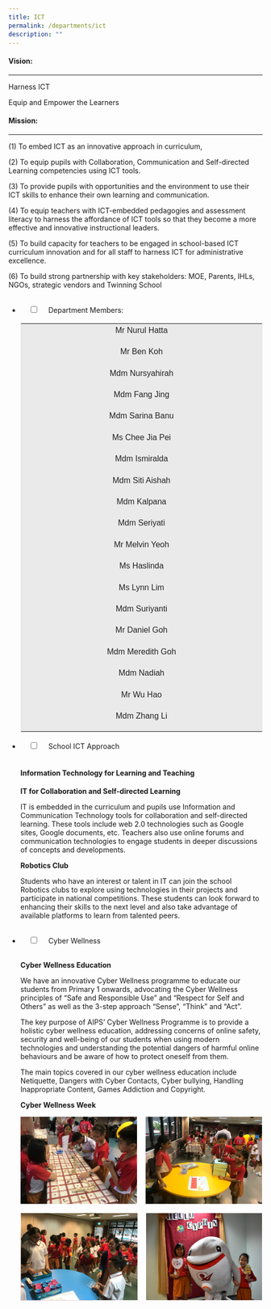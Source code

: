 ```yaml
---
title: ICT
permalink: /departments/ict
description: ""
---
```

#### Vision:
-------

Harness ICT

Equip and Empower the Learners

#### Mission:
--------

(1) To embed ICT as an innovative approach in curriculum,

  

(2) To equip pupils with Collaboration, Communication and Self-directed Learning competencies using ICT tools.

  

(3) To provide pupils with opportunities and the environment to use their ICT skills to enhance their own learning and communication.

  

(4) To equip teachers with ICT-embedded pedagogies and assessment literacy to harness the affordance of ICT tools so that they become a more effective and innovative instructional leaders.

  

(5) To build capacity for teachers to be engaged in school-based ICT curriculum innovation and for all staff to harness ICT for administrative excellence.

  

(6) To build strong partnership with key stakeholders: MOE, Parents, IHLs, NGOs, strategic vendors and Twinning School

<ul class="jekyllcodex_accordion">  
  <li>  
    <input type="checkbox" id="accordion1">  
    <label for="accordion1">Department Members:</label>  
    <div>  
      <table class="iveo_table ives_tab_1" style="margin: 0px; outline: 0px; padding: 0px; border: 1px solid rgb(234, 234, 234); color: rgb(0, 0, 0); font-family: Rubik, sans-serif; font-size: 16px; font-style: normal; font-variant-ligatures: normal; font-variant-caps: normal; font-weight: 400; letter-spacing: normal; orphans: 2; text-align: left; text-transform: none; white-space: normal; widows: 2; word-spacing: 0px; -webkit-text-stroke-width: 0px; background-color: rgb(255, 255, 255); text-decoration-thickness: initial; text-decoration-style: initial; text-decoration-color: initial;"><tbody class="" style="margin: 0px; outline: 0px; padding: 0px;"><tr class="" style="margin: 0px; outline: 0px; padding: 0px;"><td width="566" class="" style="margin: 0px; outline: 0px; padding: 2px; text-align: center; background-color: rgb(234, 234, 234); color: rgb(34, 34, 34);"><p class="" style="margin: 0px 0px 1em; outline: 0px; padding: 0px; line-height: 22.4px;">Mr Nurul Hatta</p></td></tr><tr class="" style="margin: 0px; outline: 0px; padding: 0px;"><td width="566" class="" style="margin: 0px; outline: 0px; padding: 2px; text-align: center; background-color: rgb(234, 234, 234); color: rgb(34, 34, 34);"><p class="" style="margin: 0px 0px 1em; outline: 0px; padding: 0px; line-height: 22.4px;">Mr Ben Koh</p></td></tr><tr class="" style="margin: 0px; outline: 0px; padding: 0px;"><td width="566" class="" style="margin: 0px; outline: 0px; padding: 2px; text-align: center; background-color: rgb(234, 234, 234); color: rgb(34, 34, 34);"><p class="" style="margin: 0px 0px 1em; outline: 0px; padding: 0px; line-height: 22.4px;">Mdm Nursyahirah</p></td></tr><tr class="" style="margin: 0px; outline: 0px; padding: 0px;"><td width="566" class="" style="margin: 0px; outline: 0px; padding: 2px; text-align: center; background-color: rgb(234, 234, 234); color: rgb(34, 34, 34);"><p class="" style="margin: 0px 0px 1em; outline: 0px; padding: 0px; line-height: 22.4px;">Mdm Fang Jing</p></td></tr><tr class="" style="margin: 0px; outline: 0px; padding: 0px;"><td width="566" class="" style="margin: 0px; outline: 0px; padding: 2px; text-align: center; background-color: rgb(234, 234, 234); color: rgb(34, 34, 34);"><p class="" style="margin: 0px 0px 1em; outline: 0px; padding: 0px; line-height: 22.4px;">Mdm Sarina Banu</p></td></tr><tr class="" style="margin: 0px; outline: 0px; padding: 0px;"><td width="566" class="" style="margin: 0px; outline: 0px; padding: 2px; text-align: center; background-color: rgb(234, 234, 234); color: rgb(34, 34, 34);"><p class="" style="margin: 0px 0px 1em; outline: 0px; padding: 0px; line-height: 22.4px;">Ms Chee Jia Pei</p></td></tr><tr class="" style="margin: 0px; outline: 0px; padding: 0px;"><td width="566" class="" style="margin: 0px; outline: 0px; padding: 2px; text-align: center; background-color: rgb(234, 234, 234); color: rgb(34, 34, 34);"><p class="" style="margin: 0px 0px 1em; outline: 0px; padding: 0px; line-height: 22.4px;">Mdm Ismiralda</p></td></tr><tr class="" style="margin: 0px; outline: 0px; padding: 0px;"><td width="566" class="" style="margin: 0px; outline: 0px; padding: 2px; text-align: center; background-color: rgb(234, 234, 234); color: rgb(34, 34, 34);"><p class="" style="margin: 0px 0px 1em; outline: 0px; padding: 0px; line-height: 22.4px;">Mdm Siti Aishah</p></td></tr><tr class="" style="margin: 0px; outline: 0px; padding: 0px;"><td width="566" class="" style="margin: 0px; outline: 0px; padding: 2px; text-align: center; background-color: rgb(234, 234, 234); color: rgb(34, 34, 34);"><p class="" style="margin: 0px 0px 1em; outline: 0px; padding: 0px; line-height: 22.4px;">Mdm Kalpana</p></td></tr><tr class="" style="margin: 0px; outline: 0px; padding: 0px;"><td width="566" class="" style="margin: 0px; outline: 0px; padding: 2px; text-align: center; background-color: rgb(234, 234, 234); color: rgb(34, 34, 34);"><p class="" style="margin: 0px 0px 1em; outline: 0px; padding: 0px; line-height: 22.4px;">Mdm Seriyati</p></td></tr><tr class="" style="margin: 0px; outline: 0px; padding: 0px;"><td width="566" class="" style="margin: 0px; outline: 0px; padding: 2px; text-align: center; background-color: rgb(234, 234, 234); color: rgb(34, 34, 34);"><p class="" style="margin: 0px 0px 1em; outline: 0px; padding: 0px; line-height: 22.4px;">Mr Melvin Yeoh</p></td></tr><tr class="" style="margin: 0px; outline: 0px; padding: 0px;"><td width="566" class="" style="margin: 0px; outline: 0px; padding: 2px; text-align: center; background-color: rgb(234, 234, 234); color: rgb(34, 34, 34);"><p class="" style="margin: 0px 0px 1em; outline: 0px; padding: 0px; line-height: 22.4px;">Ms Haslinda</p></td></tr><tr class="" style="margin: 0px; outline: 0px; padding: 0px;"><td width="566" class="" style="margin: 0px; outline: 0px; padding: 2px; text-align: center; background-color: rgb(234, 234, 234); color: rgb(34, 34, 34);"><p class="" style="margin: 0px 0px 1em; outline: 0px; padding: 0px; line-height: 22.4px;">Ms Lynn Lim</p></td></tr><tr class="" style="margin: 0px; outline: 0px; padding: 0px;"><td width="566" class="" style="margin: 0px; outline: 0px; padding: 2px; text-align: center; background-color: rgb(234, 234, 234); color: rgb(34, 34, 34);"><p class="" style="margin: 0px 0px 1em; outline: 0px; padding: 0px; line-height: 22.4px;">Mdm Suriyanti</p></td></tr><tr class="" style="margin: 0px; outline: 0px; padding: 0px;"><td width="566" class="" style="margin: 0px; outline: 0px; padding: 2px; text-align: center; background-color: rgb(234, 234, 234); color: rgb(34, 34, 34);"><p class="" style="margin: 0px 0px 1em; outline: 0px; padding: 0px; line-height: 22.4px;">Mr Daniel Goh</p></td></tr><tr class="" style="margin: 0px; outline: 0px; padding: 0px;"><td width="566" class="" style="margin: 0px; outline: 0px; padding: 2px; text-align: center; background-color: rgb(234, 234, 234); color: rgb(34, 34, 34);"><p class="" style="margin: 0px 0px 1em; outline: 0px; padding: 0px; line-height: 22.4px;">Mdm Meredith Goh</p></td></tr><tr class="" style="margin: 0px; outline: 0px; padding: 0px;"><td width="566" class="" style="margin: 0px; outline: 0px; padding: 2px; text-align: center; background-color: rgb(234, 234, 234); color: rgb(34, 34, 34);"><p class="" style="margin: 0px 0px 1em; outline: 0px; padding: 0px; line-height: 22.4px;">Mdm Nadiah</p></td></tr><tr class="" style="margin: 0px; outline: 0px; padding: 0px;"><td width="566" class="" style="margin: 0px; outline: 0px; padding: 2px; text-align: center; background-color: rgb(234, 234, 234); color: rgb(34, 34, 34);"><p class="" style="margin: 0px 0px 1em; outline: 0px; padding: 0px; line-height: 22.4px;">Mr Wu Hao</p></td></tr><tr class="" style="margin: 0px; outline: 0px; padding: 0px;"><td width="566" class="" style="margin: 0px; outline: 0px; padding: 2px; text-align: center; background-color: rgb(234, 234, 234); color: rgb(34, 34, 34);"><p class="" style="margin: 0px 0px 1em; outline: 0px; padding: 0px; line-height: 22.4px;">Mdm Zhang Li</p></td></tr></tbody></table>  
    </div>  
</li>  
<li>  
    <input type="checkbox" id="accordion2">  
    <label for="accordion2">School ICT Approach</label>  
    <div>  
      <h4 id="information-technology-for-learning-and-teaching">Information Technology for Learning and Teaching</h4>
<p><strong>IT for Collaboration and Self-directed Learning</strong>  </p>
<p>IT is embedded in the curriculum and pupils use Information and Communication Technology tools for collaboration and self-directed learning. These tools include web 2.0 technologies such as Google sites, Google documents, etc. Teachers also use online forums and communication technologies to engage students in deeper discussions of concepts and developments.</p>
<p><strong>Robotics Club</strong></p>
<p>Students who have an interest or talent in IT can join the school Robotics clubs to explore using technologies in their projects and participate in national competitions. These students can look forward to enhancing their skills to the next level and also take advantage of available platforms to learn from talented peers.</p>  
    </div>  
</li>  
<li>  
    <input type="checkbox" id="accordion3">  
    <label for="accordion3">Cyber Wellness</label>  
    <div>  
      <p><strong>Cyber Wellness Education</strong></p>
<p>We have an innovative Cyber Wellness programme to educate our students from Primary 1 onwards, advocating the Cyber Wellness principles of “Safe and Responsible Use” and “Respect for Self and Others” as well as the 3-step approach “Sense”, “Think” and “Act”.</p>
<p>The key purpose of AIPS’ Cyber Wellness Programme is to provide a holistic cyber wellness education, addressing concerns of online safety, security and well-being of our students when using modern technologies and understanding the potential dangers of harmful online behaviours and be aware of how to protect oneself from them.</p>
<p>The main topics covered in our cyber wellness education include Netiquette, Dangers with Cyber Contacts, Cyber bullying, Handling Inappropriate Content, Games Addiction and Copyright.</p>
<p><strong>Cyber Wellness Week</strong></p>
<p><img src="/images/CyberWellnessWeek.png" alt=""></p>
<p><img src="/images/CyberWellnessWeek2.png" alt=""></p>
  
    </div>  
</li>  
</ul>